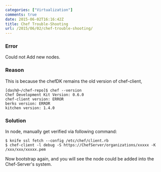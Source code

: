 ```yaml
---
categories: ["Virtualization"]
comments: true
date: 2015-06-02T16:16:42Z
title: Chef Trouble-Shooting
url: /2015/06/02/chef-trouble-shooting/
---
```


### Error
Could not Add new nodes.     

### Reason
This is because the chefDK remains the old version of chef-client,     

```
[dash@~/chef-repo]$ chef --version
Chef Development Kit Version: 0.6.0
chef-client version: ERROR
berks version: ERROR
kitchen version: 1.4.0
```

### Solution
In node, manually get verified via following command:    

```
$ knife ssl fetch --config /etc/chef/client.rb
$ chef-client -l debug -S https://ChefServer/organizations/xxxxx -K /xxx/xxx/xxxxx.pem
```

Now bootstrap again, and you will see the node could be added into the Chef-Server's system.     
